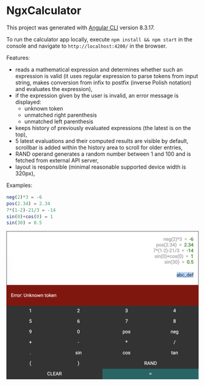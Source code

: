 # NgxCalculator

This project was generated with [Angular CLI](https://github.com/angular/angular-cli) version 8.3.17.

To run the calculator app locally, execute `npm install && npm start` in the console and navigate to `http://localhost:4200/` in the browser.

Features:
- reads a mathematical expression and determines whether such an expression is valid (it uses regular expression to parse tokens from input string, makes conversion from infix to postfix (inverse Polish notation) and evaluates the expression),
- if the expression given by the user is invalid, an error message is displayed:
  - unknown token
  - unmatched right parenthesis
  - unmatched left parenthesis
- keeps history of previously evaluated expressions (the latest is on the top),
- 5 latest evaluations and their computed results are visible by default, scrollbar is added within the history area to scroll for older entries,
- RAND operand generates a random number between 1 and 100 and is fetched from external API server,
- layout is responsible (minimal reasonable supported device width is 320px),

Examples:
```js
neg(2)*3 = -6
pos(2.34) = 2.34
7*(1-2)-21/3 = -14
sin(0)+cos(0) = 1
sin(30) = 0.5
```
![Calculator screenshot](calculator.png)
